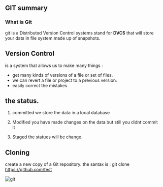 ## GIT summary

### What is Git

git is a Distributed Version Control systems stand for **DVCS** that will store your data in file system made up of snapshots.
## Version Control
is a system that allows us to make many things :
* get many kinds of versions of a file or set of files.
* we can revert a file or project to a previous version.
* easily correct the mistakes

## the status.

1. committed
we store the data in a local database

1. Modified
you have made changes on the data but still you didnt commit it
1. Staged
the statues will be change.

## Cloning
create a new copy of a Git repository.
the santax is :
git clone https://github.com/test

![git](https://leanpub.com/site_images/progitreedited/fig0201.png)
